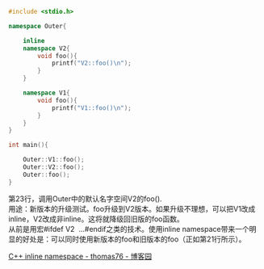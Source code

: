 
```c++
#include <stdio.h>

namespace Outer{

    inline
    namespace V2{
        void foo(){
            printf("V2::foo()\n");
        }
    }

    namespace V1{
        void foo(){
            printf("V1::foo()\n");
        }
    }
}

int main(){

    Outer::V1::foo();
    Outer::V2::foo();
    Outer::foo();
}
```
第23行，调用Outer中的默认名字空间V2的foo().   
用途：新版本的升级测试。foo升级到V2版本。如果升级不理想，可以把V1改成inline，V2改成非inline。这将就降级回旧版的foo函数。  
从前是用宏#ifdef V2  ...#endif之类的技术。使用inline namespace带来一个明显的好处是：可以同时使用新版本的foo和旧版本的foo（正如第21行所示）。

[C++ inline namespace - thomas76 - 博客园](https://www.cnblogs.com/thomas76/p/8707609.html)
